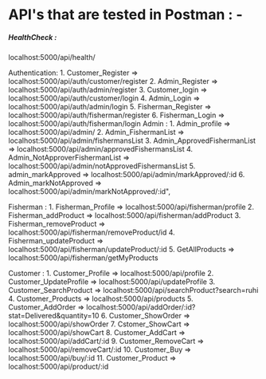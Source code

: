 <h1>API's that are tested in Postman : -</h3> 

 <h5>HealthCheck :</h5><sapn>localhost:5000/api/health/</sapn>
  
  Authentication:
        1. Customer_Register => localhost:5000/api/auth/customer/register
        2. Admin_Register => localhost:5000/api/auth/admin/register
        3. Customer_login => localhost:5000/api/auth/customer/login
        4. Admin_Login =>  localhost:5000/api/auth/admin/login
        5. Fisherman_Register => localhost:5000/api/auth/fisherman/register
        6. Fisherman_Login => localhost:5000/api/auth/fisherman/login
	Admin : 
				1. Admin_profile => localhost:5000/api/admin/
				2. Admin_FishermanList => localhost:5000/api/admin/fishermansList
				3. Admin_ApprovedFishermanList => localhost:5000/api/admin/approvedFishermansList
				4. Admin_NotApproverFishermanList => localhost:5000/api/admin/notApprovedFishermansList
				5. admin_markApproved => localhost:5000/api/admin/markApproved/:id
				6. Admin_markNotApproved => localhost:5000/api/admin/markNotApproved/:id",

  Fisherman :
        1. Fisherman_Profile => localhost:5000/api/fisherman/profile
		    2. Fisherman_addProduct => localhost:5000/api/fisherman/addProduct
		    3. Fisherman_removeProduct => localhost:5000/api/fisherman/removeProduct/id
        4. Fisherman_updateProduct => localhost:5000/api/fisherman/updateProduct/:id
        5. GetAllProducts => localhost:5000/api/fisherman/getMyProducts

  Customer :
        1. Customer_Profile => localhost:5000/api/profile
        2. Customer_UpdateProfile => localhost:5000/api/updateProfile
        3. Customer_SearchProduct => localhost:5000/api/searchProduct?search=ruhi
        4. Customer_Products => localhost:5000/api/products
        5. Customer_AddOrder => localhost:5000/api/addOrder/:id?stat=Delivered&quantity=10
				6. Customer_ShowOrder => localhost:5000/api/showOrder
        7. Cstomer_ShowCart => localhost:5000/api/showCart
        8. Customer_AddCart => localhost:5000/api/addCart/:id
        9. Customer_RemoveCart => localhost:5000/api/removeCart/:id
        10. Customer_Buy => localhost:5000/api/buy/:id
        11. Customer_Product => localhost:5000/api/product/:id
